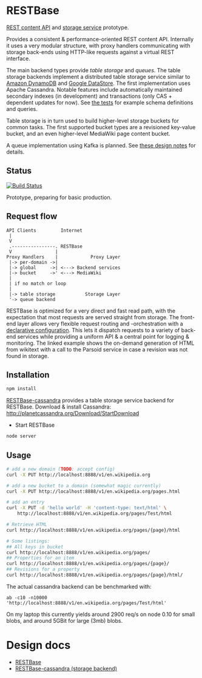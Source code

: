 # RESTBase 

[REST content
API](https://www.mediawiki.org/wiki/Requests_for_comment/Content_API) and [storage service](https://www.mediawiki.org/wiki/Requests_for_comment/Storage_service) prototype.

Provides a consistent & performance-oriented REST content API. Internally it
uses a very modular structure, with proxy handlers communicating with
storage back-ends using HTTP-like requests against a virtual REST interface.

The main backend types provide *table storage* and *queues*. The table storage
backends implement a distributed table storage service similar to [Amazon
DynamoDB](http://aws.amazon.com/documentation/dynamodb/) and [Google
DataStore](https://developers.google.com/datastore/). The first implementation
uses Apache Cassandra. Notable features include automatically maintained
secondary indexes (in development) and transactions (only CAS + dependent
updates for now). See [the
tests](https://github.com/gwicke/restbase-cassandra/blob/8a55b377173b08a6c772a208e69d2edf9425ad3a/storage/cassandra/test.js#L86)
for example schema definitions and queries.

Table storage is in turn used to build higher-level storage buckets for common
tasks. The first supported bucket types are a revisioned key-value bucket, and
an even higher-level MediaWiki page content bucket.

A queue implementation using Kafka is planned. See [these design notes](https://github.com/gwicke/restbase-cassandra/blob/master/doc/QueueBucket.md) for details.

## Status
[![Build Status](https://travis-ci.org/gwicke/restbase-cassandra.svg?branch=master)](https://travis-ci.org/gwicke/restbase)

Prototype, preparing for basic production.

## Request flow
```
API Clients         Internet
 |
 V
 .----------------. RESTBase
 V                | 
Proxy Handlers    |            Proxy Layer
 |-> per-domain ->|
 |-> global     ->| <---> Backend services
 |-> bucket     ->' <---> MediaWiki
 | 
 | if no match or loop 
 |
 |-> table storage           Storage Layer
 '-> queue backend
```

RESTBase is optimized for a very direct and fast read path, with the
expectation that most requests are served straight from storage. The front-end
layer allows very flexible request routing and -orchestration with a
[declarative
configuration](https://github.com/gwicke/restbase/blob/master/doc/Architecture.md#declarative-configuration). This lets it dispatch requests to a variety of back-end services while providing a uniform API & a central point for logging & monitoring. The linked example shows the on-demand generation of HTML from wikitext with a call to the Parsoid service in case a revision was not found in storage.

## Installation
```sh
npm install
```

[RESTBase-cassandra](https://github.com/gwicke/restbase-cassandra) provides a table storage service backend for RESTBase. Download & install Cassandra: http://planetcassandra.org/Download/StartDownload

- Start RESTBase
```sh
node server
```

Usage
-----
```sh
# add a new domain (TODO: accept config)
curl -X PUT http://localhost:8888/v1/en.wikipedia.org

# add a new bucket to a domain (somewhat magic currently)
curl -X PUT http://localhost:8888/v1/en.wikipedia.org/pages.html

# add an entry
curl -X PUT -d 'hello world' -H 'content-type: text/html' \
    http://localhost:8888/v1/en.wikipedia.org/pages/Test/html

# Retrieve HTML
curl http://localhost:8888/v1/en.wikipedia.org/pages/{page}/html

# Some listings:
## All keys in bucket
curl http://localhost:8888/v1/en.wikipedia.org/pages/
## Properties for an item
curl http://localhost:8888/v1/en.wikipedia.org/pages/{page}/
## Revisions for a property
curl http://localhost:8888/v1/en.wikipedia.org/pages/{page}/html/
```
The actual cassandra backend can be benchmarked with:
```
ab -c10 -n10000 'http://localhost:8888/v1/en.wikipedia.org/pages/Test/html'
```
On my laptop this currently yields around 2900 req/s on node 0.10 for small
blobs, and around 5GBit for large (3mb) blobs.

Design docs
===========

- [RESTBase](https://github.com/gwicke/restbase/blob/master/doc/)
- [RESTBase-cassandra (storage backend)](https://github.com/gwicke/restbase-cassandra/blob/master/doc/)

